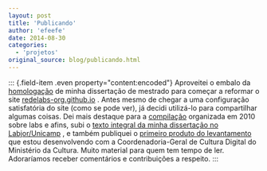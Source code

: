 ```yaml
---
layout: post
title: 'Publicando'
author: 'efeefe'
date: 2014-08-30
categories:
  - 'projetos'
original_source: blog/publicando.html
---
```


::: {.field-item .even property="content:encoded"}
Aproveitei o embalo da [homologação](http://efeefe.no-ip.org/blog/etapa) de minha dissertação de mestrado para começar a reformar o site [redelabs-org.github.io](http://redelabs-org.github.io/) . Antes mesmo de chegar a uma configuração satisfatória do site (como se pode ver), já decidi utilizá-lo para compartilhar algumas coisas. Dei mais destaque para a [compilação](http://redelabs-org.github.io/livro/compilação-redelabs-2010) organizada em 2010 sobre labs e afins, subi o [texto integral da minha dissertação no Labjor/Unicamp](http://redelabs-org.github.io/livro/redelabs-laboratórios-experimentais-em-rede-2014) , e também publiquei o [primeiro produto do levantamento](http://redelabs-org.github.io/livro/arranjos-experimentais-criativos-em-cultura-digital-i-mapeamento-2014) que estou desenvolvendo com a Coordenadoria-Geral de Cultura Digital do Ministério da Cultura. Muito material para quem tem tempo de ler. Adoraríamos receber comentários e contribuições a respeito.
:::
